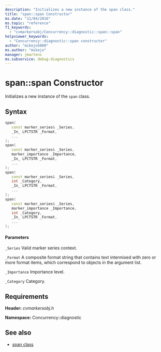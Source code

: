 ```yaml
---
description: "Initializes a new instance of the span class."
title: "span::span Constructor"
ms.date: "11/04/2016"
ms.topic: "reference"
f1_keywords:
  - "cvmarkersobj/Concurrency::diagnostic::span::span"
helpviewer_keywords:
  - "Concurrency::diagnostic::span constructor"
author: "mikejo5000"
ms.author: "mikejo"
manager: jmartens
ms.subservice: debug-diagnostics
---
```

# span::span Constructor

Initializes a new instance of the `span` class.

## Syntax

```cpp
span(
   const marker_series& _Series,
   _In_ LPCTSTR _Format,
   ...
);
span(
   const marker_series& _Series,
   marker_importance _Importance,
   _In_ LPCTSTR _Format,
   ...
);
span(
   const marker_series& _Series,
   int _Category,
   _In_ LPCTSTR _Format,
   ...
);
span(
   const marker_series& _Series,
   marker_importance _Importance,
   int _Category,
   _In_ LPCTSTR _Format,
   ...
);
```

#### Parameters

`_Series`
Valid marker series context.

`_Format`
A composite format string that contains text intermixed with zero or more format items, which correspond to objects in the argument list.

`_Importance`
Importance level.

`_Category`
Category.

## Requirements

**Header:** *cvmarkersobj.h*

**Namespace:** Concurrency::diagnostic

## See also

- [span class](../profiling/span-class.md)

